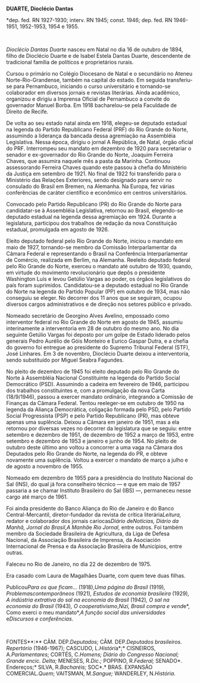 **DUARTE, Dioclécio Dantas**

\*dep. fed. RN 1927-1930; interv. RN 1945; const. 1946; dep. fed. RN
1946-1951, 1952-1953, 1954 e 1955.

 

*Dioclécio Dantas Duarte* nasceu em Natal no dia 16 de outubro de 1894,
filho de Dioclécio Duarte e de Isabel Estela Dantas Duarte, descendente
de tradicional família de políticos e proprietários rurais.

Cursou o primário no Colégio Diocesano de Natal e o secundário no Ateneu
Norte-Rio-Grandense, também na capital do estado. Em seguida
transferiu-se para Pernambuco, iniciando o curso universitário e
tornando-se colaborador em diversos jornais e revistas literárias. Ainda
acadêmico, organizou e dirigiu a Imprensa Oficial de Pernambuco a
convite do governador Manuel Borba. Em 1918 bacharelou-se pela Faculdade
de Direito de Recife.

De volta ao seu estado natal ainda em 1918, elegeu-se deputado estadual
na legenda do Partido Republicano Federal (PRF) do Rio Grande do Norte,
assumindo a liderança da bancada dessa agremiação na Assembléia
Legislativa. Nessa época, dirigiu o jornal A República, de Natal, órgão
oficial do PRF. Interrompeu seu mandato em dezembro de 1920 para
secretariar o senador e ex-governador do Rio Grande do Norte, Joaquim
Ferreira Chaves, que assumira naquele mês a pasta da Marinha. Continuou
assessorando Ferreira Chaves quando este passou à chefia do Ministério
da Justiça em setembro de 1921. No final de 1922 foi transferido para o
Ministério das Relações Exteriores, sendo designado para servir no
consulado do Brasil em Bremen, na Alemanha. Na Europa, fez várias
conferências de caráter científico e econômico em centros
universitários.

Convocado pelo Partido Republicano (PR) do Rio Grande do Norte para
candidatar-se à Assembléia Legislativa, retornou ao Brasil, elegendo-se
deputado estadual na legenda dessa agremiação em 1924. Durante a
legislatura, participou dos trabalhos de redação da nova Constituição
estadual, promulgada em agosto de 1926.

Eleito deputado federal pelo Rio Grande do Norte, iniciou o mandato em
maio de 1927, tornando-se membro da Comissão Interparlamentar da Câmara
Federal e representando o Brasil na Conferência Interparlamentar de
Comércio, realizada em Berlim, na Alemanha. Reeleito deputado federal
pelo Rio Grande do Norte, exerceu o mandato até outubro de 1930, quando,
em virtude do movimento revolucionário que depôs o presidente Washington
Luís e levou Getúlio Vargas ao poder, os órgãos legislativos do país
foram suprimidos. Candidatou-se a deputado estadual no Rio Grande do
Norte na legenda do Partido Popular (PP) em outubro de 1934, mas não
conseguiu se eleger. No decorrer dos 11 anos que se seguiram, ocupou
diversos cargos administrativos e de direção nos setores público e
privado.

Nomeado secretário de Georgino Alves Avelino, empossado como interventor
federal no Rio Grande do Norte em agosto de 1945, assumiu interinamente
a interventoria em 28 de outubro do mesmo ano. No dia seguinte Getúlio
Vargas foi deposto por um golpe de Estado liderado pelos generais Pedro
Aurélio de Góis Monteiro e Eurico Gaspar Dutra, e a chefia do governo
foi entregue ao presidente do Supremo Tribunal Federal (STF), José
Linhares. Em 3 de novembro, Dioclécio Duarte deixou a interventoria,
sendo substituído por Miguel Seabra Fagundes.

No pleito de dezembro de 1945 foi eleito deputado pelo Rio Grande do
Norte à Assembléia Nacional Constituinte na legenda do Partido Social
Democrático (PSD). Assumindo a cadeira em fevereiro de 1946, participou
dos trabalhos constituintes e, com a promulgação da nova Carta
(18/9/1946), passou a exercer mandato ordinário, integrando a Comissão
de Finanças da Câmara Federal. Tentou reeleger-se em outubro de 1950 na
legenda da Aliança Democrática, coligação formada pelo PSD, pelo Partido
Social Progressista (PSP) e pelo Partido Republicano (PR), mas obteve
apenas uma suplência. Deixou a Câmara em janeiro de 1951, mas a ela
retornou por diversas vezes no decorrer da legislatura que se seguiu:
entre setembro e dezembro de 1951, de dezembro de 1952 a março de 1953,
entre setembro e dezembro de 1953 e janeiro e junho de 1954. No pleito
de outubro deste último ano voltou a concorrer a uma vaga na Câmara dos
Deputados pelo Rio Grande do Norte, na legenda do PR, e obteve novamente
uma suplência. Voltou a exercer o mandato de março a julho e de agosto a
novembro de 1955.

Nomeado em dezembro de 1955 para a presidência do Instituto Nacional do
Sal (INS), do qual já fora conselheiro técnico — e que em maio de 1957
passaria a se chamar Instituto Brasileiro do Sal (IBS) —, permaneceu
nesse cargo até março de 1961.

Foi ainda presidente do Banco Aliança do Rio de Janeiro e do Banco
Central-Mercantil, diretor-fundador da revista de crítica
literária*Leitura,* redator e colaborador dos jornais cariocas*Diário
d*e*Notícias, Diário da Manhã, Jornal do Brasil*,*A Manhã*e *Rio
Jornal,* entre outros. Foi também membro da Sociedade Brasileira de
Agricultura, da Liga de Defesa Nacional, da Associação Brasileira de
Imprensa, da Asociación Internacional de Prensa e da Associação
Brasileira de Municípios, entre outras.

Faleceu no Rio de Janeiro, no dia 22 de dezembro de 1975.

Era casado com Laura de Magalhães Duarte, com quem teve duas filhas.

Publicou*Para os que ficam*... (1918),*Uma página do Brasil* (1919)*,
Problema*s*contemporâneos* (1921)*, Estudos de economia brasileira*
(1929)*, A indústria extrativa do sal na economia do Brasil* (1942)*, O
sal na economia do Brasil* (1943)*, O cooperativismo*,*Nizi, Brasil
compra e vend*e*, Como exerci o meu mandato*,*A função social das
universidades* e*Discursos e conferências*.

 

FONTES**:** CÂM. DEP.*Deputados;* CÂM. DEP.*Deputados brasileiros.
Repertório* (1946-1967); CASCUDO, L.*Históri*a*;* CISNEIROS,
A.*Parlamentares*; CORTÉS, C.*Homens; Diário do Congresso Nacional;
Grande encic. Delta;* MENESES, R.*Dic*.*;* POPPINO, R.*Federal;*
SENADO*. Endereços;* SILVA, R.*Bacharéis;* SOC*.* BRAS. EXPANSÃO
COMERCIAL.*Quem*; VAITSMAN, M.*Sangue;* WANDERLEY, N.*História*.

 

 
